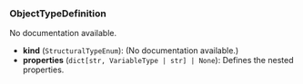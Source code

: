 ### ObjectTypeDefinition

No documentation available.

- **kind** (`StructuralTypeEnum`): (No documentation available.)
- **properties** (`dict[str, VariableType | str] | None`): Defines the nested properties.
